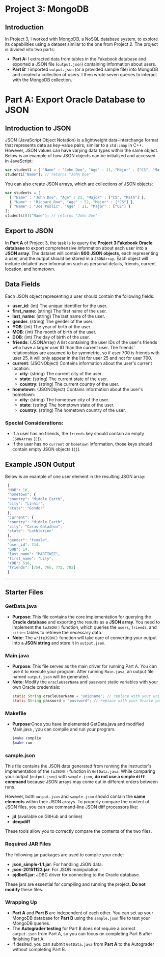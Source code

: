 # Project 3: MongoDB

## Introduction

In Project 3, I worked with MongoDB, a NoSQL database system, to explore its capabilities using a dataset similar to the one from Project 2. The project is divided into two parts:

- **Part A:** I extracted data from tables in the Fakebook database and exported a JSON file (`output.json`) containing information about users.
- **Part B:** I imported `output.json` (or a provided sample file) into MongoDB and created a collection of users. I then wrote seven queries to interact with the MongoDB collection.

# Part A: Export Oracle Database to JSON

## Introduction to JSON

JSON (JavaScript Object Notation) is a lightweight data-interchange format that represents data as key-value pairs, similar to a `std::map` in C++. However, JSON values can have varying data types within the same object. Below is an example of how JSON objects can be initialized and accessed in JavaScript:

```javascript
var student1 = { "Name" : "John Doe", "Age" : 21, "Major" : ["CS", "Math"] }
student1["Name"]; // returns "John Doe"
```
You can also create JSON arrays, which are collections of JSON objects:
```javascript
var students = [
  { "Name" : "John Doe", "Age" : 21, "Major" : ["CS", "Math"] },
  { "Name" : "Richard Roe", "Age" : 22, "Major" : ["CS"] },
  { "Name" : "Joe Public", "Age" : 21, "Major" : ["CE"] }
];
students[0]["Name"]; // returns "John Doe"
```

## Export to JSON

In **Part A** of Project 3, the task is to query the **Project 3 Fakebook Oracle database** to export comprehensive information about each user into a **JSON array**. The dataset will contain **800 JSON objects**, each representing a user, and the output should be stored in a `JSONArray`. Each object will include detailed user information such as personal details, friends, current location, and hometown.

## Data Fields

Each JSON object representing a user should contain the following fields:

- **user_id**: (int) The unique identifier for the user.
- **first_name**: (string) The first name of the user.
- **last_name**: (string) The last name of the user.
- **gender**: (string) The gender of the user.
- **YOB**: (int) The year of birth of the user.
- **MOB**: (int) The month of birth of the user.
- **DOB**: (int) The day of birth of the user.
- **friends**: (JSONArray) A list containing the user IDs of the user's friends who have a larger user ID than the current user. The friends' relationships are assumed to be symmetric, so if user 700 is friends with user 25, it will only appear in the list for user 25 and not for user 700.
- **current**: (JSONObject) Contains information about the user's current location:
  - **city**: (string) The current city of the user.
  - **state**: (string) The current state of the user.
  - **country**: (string) The current country of the user.
- **hometown**: (JSONObject) Contains information about the user's hometown:
  - **city**: (string) The hometown city of the user.
  - **state**: (string) The hometown state of the user.
  - **country**: (string) The hometown country of the user.

### Special Considerations:
- If a user has no friends, the `friends` key should contain an empty `JSONArray` (`[]`).
- If the user has no `current` or `hometown` information, those keys should contain empty JSON objects (`{}`).

## Example JSON Output

Below is an example of one user element in the resulting JSON array:
```javascript
 {
 "MOB": 10,
 "hometown": {
 "country": "Middle Earth",
 "city": "Linhir",
 "state": "Gondor"
 },
 "current": {
 "country": "Middle Earth",
 "city": "Caras Galadhon",
 "state": "Lothlorien"
 },
 "gender": "female",
 "user_id": 744,
 "DOB": 14,
 "last_name": "MARTINEZ",
 "first_name": "Lily",
 "YOB": 516,
 "friends": [754, 760, 772, 782]
 }
```
---
## Starter Files

### GetData.java
- **Purpose**: This file contains the core implementation for querying the **Oracle database** and exporting the results as a **JSON array**. You need to implement the `toJSON()` function, which queries the `users`, `friends`, and `cities` tables to retrieve the necessary data. 
- **Note**: The `writeJSON()` function will take care of converting your output into a **JSON string** and store it in `output.json`.

### Main.java
- **Purpose**: This file serves as the main driver for running Part A. You can use it to execute your program. After running `Main.java`, an output file named `output.json` will be generated. 
- **Note**: Modify the `oracleUserName` and `password` static variables with your own Oracle credentials:
  ```java
  static String oracleUserName = "uniqname"; // replace with your uniqname
  static String password = "password"; // replace with your Oracle password
  ```

### Makefile
- **Purpose**:Once you have implemented GetData.java and modified Main.java , you can compile and run your program.
  ```bash
  $make complie
  $make run
  ```

### sample.json
This file contains the JSON data generated from running the instructor's implementation of the `toJSON()` function in `GetData.java`. While comparing your output (`output.json`) with `sample.json`, **do not use a simple `diff` command** because JSON arrays may come out in different orders between runs. 

However, both `output.json` and `sample.json` should contain the **same elements** within their JSON arrays. To properly compare the content of JSON files, you can use command-line JSON diff processors like:

- **jd** (available on GitHub and online)
- **deepdiff** 

These tools allow you to correctly compare the contents of the two files.

### Required JAR Files
The following jar packages are used to compile your code:

- **json_simple-1.1.jar**: For handling JSON data.
- **json-20151123.jar**: For JSON manipulation.
- **ojdbc6.jar**: JDBC driver for connecting to the Oracle database.

These jars are essential for compiling and running the project. **Do not modify** these files.

### Wrapping Up
- **Part A** and **Part B** are independent of each other. You can set up your MongoDB database for **Part B** using the `sample.json` file to test your MongoDB queries.
- The **Autograder testing** for Part B does not require a correct `output.json` from Part A, so you can focus on completing Part B after finishing Part A.
- If desired, you can submit `GetData.java` from **Part A** to the Autograder without completing Part B.

